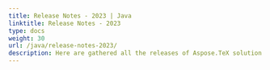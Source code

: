 ```yaml
---
title: Release Notes - 2023 | Java
linktitle: Release Notes - 2023
type: docs
weight: 30
url: /java/release-notes-2023/
description: Here are gathered all the releases of Aspose.TeX solution for Java. You can find new features, fixes and follow the progress of the solution in 2023 year.
---
```


